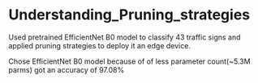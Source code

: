 # Understanding_Pruning_strategies
Used pretrained EfficientNet B0 model to classify 43 traffic signs and applied pruning strategies to deploy it an edge device.

Chose EfficientNet B0 model because of of less parameter count(~5.3M parms)
got an accuracy of 97.08%

